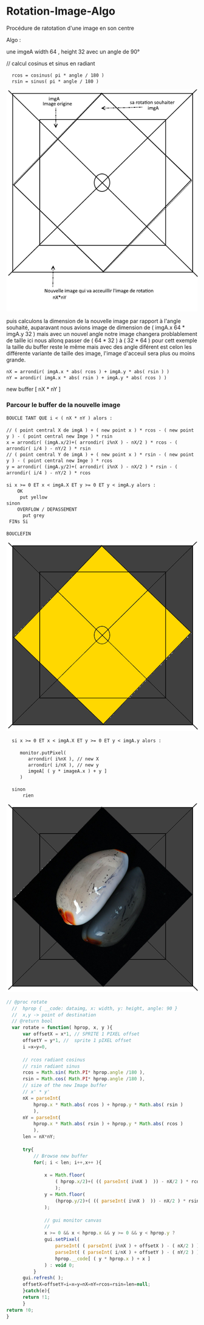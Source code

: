 # Rotation-Image-Algo
Procédure de ratotation d'une image en son centre

Algo :

une imgeA width 64 , height 32 avec un angle de 90° 

  // calcul cosinus et sinus en radiant
  
      rcos = cosinus( pi * angle / 180 )
      rsin = sinus( pi * angle / 180 )
  
  
  <img src="https://github.com/devGnode/Rotation-Image-Algo/blob/master/imgRot.png">
  
puis calculons la dimension de la nouvelle image  par rapport à l'angle souhaité, auparavant nous avions image de dimension de ( imgA.x 64 * imgA.y 32 ) mais avec un nouvel angle notre image changera problablement de taille ici nous allonq passer de ( 64 * 32 ) à ( 32 * 64 ) pour cett exemple la taille du buffer reste le même mais avec des angle diférent est celon les différente variante de taille des image, l'image d'acceuil sera plus ou moins grande.
  
    nX = arrondir( imgA.x * abs( rcos ) + imgA.y * abs( rsin ) )
    nY = arondir( imgA.x * abs( rsin ) + imgA.y * abs( rcos ) )
  
  new buffer [ nX * nY ]
  
### Parcour le buffer de la nouvelle image 


 
    BOUCLE TANT QUE i < ( nX * nY ) alors :  
    
    // ( point central X de imgA ) + ( new point x ) * rcos - ( new point y ) - ( point central new Imge ) * rsin
    x = arrondir( (imgA.x/2)+( arrondir( i%nX ) - nX/2 ) * rcos - ( arrondir( i/4 ) - nY/2 ) * rsin
    // ( point central Y de imgA ) + ( new point x ) * rsin - ( new point y ) - ( point central new Imge ) * rcos
    y = arrondir( (imgA.y/2)+( arrondir( i%nX ) - nX/2 ) * rsin - ( arrondir( i/4 ) - nY/2 ) * rcos
    
    si x >= 0 ET x < imgA.X ET y >= 0 ET y < imgA.y alors :
    	OK
         put yellow 
    sinon
    	OVERFLOW / DEPASSEMENT 
          put grey
     FINs Si
     
    BOUCLEFIN

  <img src="https://github.com/devGnode/Rotation-Image-Algo/blob/master/imgRot1.png">

  
      si x >= 0 ET x < imgA.X ET y >= 0 ET y < imgA.y alors :
         
         monitor.putPixel( 
            arrondir( i%nX ), // new X
            arrondir( i/nX ), // new y
            imgeA[ ( y * imageA.x ) + y ] 
         )
         
      sinon
          rien 
   
  
  <img src="https://github.com/devGnode/Rotation-Image-Algo/blob/master/imgRot2.png">
  
  
  ```javascript
// @proc rotate
	//	hprop { __code: dataimg, x: width, y: height, angle: 90 }
	//	x,y -> point of destination
	// @return bool
	var rotate = function( hprop, x, y ){
		var offsetX = x*1, // SPRITE 1 PIXEL offset
		offsetY = y*1, //  sprite 1 pIXEL offset
		i =x=y=0,
			
		// rcos radiant cosinus
		// rsin radiant sinus
		rcos = Math.sin( Math.PI* hprop.angle /180 ),
		rsin = Math.cos( Math.PI* hprop.angle /180 ),
		// size of the new Image buffer
		// x' * y' 
		nX = parseInt( 
			hprop.x * Math.abs( rcos ) + hprop.y * Math.abs( rsin ) 
			),
		nY = parseInt( 
			hprop.x * Math.abs( rsin ) + hprop.y * Math.abs( rcos ) 
			),
		len = nX*nY;
	
		try{
			// Browse new buffer	
			for(; i < len; i++,x++ ){
				
				x = Math.floor(  
					( hprop.x/2)+( (( parseInt( i%nX )  )) - nX/2 ) * rcos - ( ( parseInt( i/nX ) )-(nY/2) ) * rsin 
					);
				y = Math.floor(  
					(hprop.y/2)+( (( parseInt( i%nX )  )) - nX/2 ) * rsin + ( ( parseInt( i/nX ) )-(nY/2) ) * rcos
				);
						
				// gui monitor canvas
				//
				x >= 0 && x < hprop.x && y >= 0 && y < hprop.y ?
				gui.setPixel(
					parseInt( ( parseInt( i%nX ) + offsetX ) - ( nX/2 ) ), // use round or parsInt avoid float addr
					parseInt( ( parseInt( i/nX ) + offsetY ) - ( nY/2 ) ), // use round or parsInt avoid float addr
					hprop.__code[ ( y * hprop.x ) + x ]
				) : void 0;
			}
		gui.refresh( );
		offsetX=offsetY=i=x=y=nX=nY=rcos=rsin=len=null;
		}catch(e){
		return !1;
		}
return !0;		
}
```

